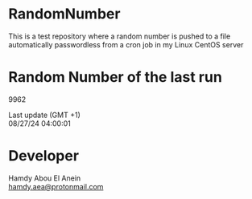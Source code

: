 # RandomNumber    
This is a test repository where a random number is pushed to a file automatically passwordless from a cron job in my Linux CentOS server    
# Random Number of the last run   
9962
      
Last update (GMT +1)    
08/27/24 04:00:01
# Developer    
Hamdy Abou El Anein   
hamdy.aea@protonmail.com
